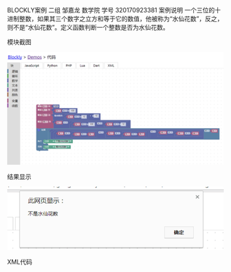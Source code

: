 
BLOCKLY案例 
         二组 邹嘉龙 数学院 学号 320170923381
案例说明
一个三位的十进制整数，如果其三个数字之立方和等于它的数值，他被称为“水仙花数”，反之，则不是“水仙花数”。定义函数判断一个整数是否为水仙花数。

模块截图

![](/assets/板块.png)


结果显示

![](/assets/结果显示.jpg)

XML代码



